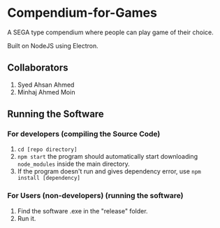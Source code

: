 # Compendium-for-Games
A SEGA type compendium where people can play game of their choice.

Built on NodeJS using Electron.

## Collaborators

1) Syed Ahsan Ahmed
2) Minhaj Ahmed Moin

## Running the Software

### For developers (compiling the Source Code)

1) <code>cd [repo directory]</code>
2) <code>npm start</code>
   the program should automatically start downloading <code>node_modules</code> inside the main directory.
3) If the program doesn't run and gives dependency error, use <code>npm install [dependency]</code>

### For Users (non-developers) (running the software)

1) Find the software .exe in the "release" folder.
2) Run it.



